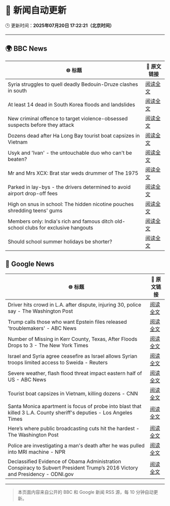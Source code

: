 # 🧠 新闻自动更新

🕒 更新时间：**2025年07月20日 17:22:21（北京时间）**

---

## 🌍 BBC News

| 🌐 标题 | 🔗 原文链接 |
|--------|-------------|
| Syria struggles to quell deadly Bedouin-Druze clashes in south | [阅读全文](https://www.bbc.com/news/articles/c0m87d4p9gvo) |
| At least 14 dead in South Korea floods and landslides | [阅读全文](https://www.bbc.com/news/articles/cwygzxd8g9jo) |
| New criminal offence to target violence-obsessed suspects before they attack | [阅读全文](https://www.bbc.com/news/articles/c9w14yjw8x0o) |
| Dozens dead after Ha Long Bay tourist boat capsizes in Vietnam | [阅读全文](https://www.bbc.com/news/articles/c5ypd6vr4e7o) |
| Usyk and 'Ivan' - the untouchable duo who can't be beaten? | [阅读全文](https://www.bbc.com/sport/boxing/articles/c89ej3lkp51o) |
| Mr and Mrs XCX: Brat star weds drummer of The 1975 | [阅读全文](https://www.bbc.com/news/articles/cwygznx573wo) |
| Parked in lay-bys - the drivers determined to avoid airport drop-off fees | [阅读全文](https://www.bbc.com/news/articles/cd78lee2enpo) |
| High on snus in school: The hidden nicotine pouches shredding teens' gums | [阅读全文](https://www.bbc.com/news/articles/c9395ywzg73o) |
| Members only: India's rich and famous ditch old-school clubs for exclusive hangouts | [阅读全文](https://www.bbc.com/news/articles/cx2nwp9z39lo) |
| Should school summer holidays be shorter? | [阅读全文](https://www.bbc.com/news/articles/cp82x4709n0o) |

## 📰 Google News

| 🌐 标题 | 🔗 原文链接 |
|--------|-------------|
| Driver hits crowd in L.A. after dispute, injuring 30, police say - The Washington Post | [阅读全文](https://news.google.com/rss/articles/CBMijAFBVV95cUxPeDNOeDd3cXdiQjhGV0VOdkNKbmtSN1JveEYxWnRiNzhpODNBOHJlTkJvcW8wcDRnbnZzQ2RYY21CS1dRM1FMNzI0N2gtcngtUVdLdFpYUDNJa3VNREJnTEhmRUJwbjJobjV1ekpOak81V0NabFRRSE1QeHp5VE9SaVNKQXRBRHZaYWVDQQ?oc=5) |
| Trump calls those who want Epstein files released 'troublemakers' - ABC News | [阅读全文](https://news.google.com/rss/articles/CBMimAFBVV95cUxNdGNaSlkzTktaem9SY0NMTkRuSXZuM1ZGeWRDaXdTMUlOM01GR1FYQUh4UzNNeWtFS1c4V2haOGpzNUN0UlRVY0NoeGR3RFdlMFFPWnJLam9BQTRDS0xOSkhPUlo1VmR6ckpvTFNpbGZwdDJDZEFjaU5ZbHF2MlFZZW9ZaEpmaVYtUGdzX2JCNDdvNGFmRENtTNIBngFBVV95cUxOdWd3anRVQTh3cUFwZmNTUmFQTDFwSHZRbGMyS2QxZkZ3bW9WUjRDSjhhQmcxaUR4THZvVDBxZEJ0akhkTXhLWEdrRldHbmt0MVJ1OFNITFpyMnlBMWFxSDR2UlJxYjI1WlJKak12RG1xU2k4YlpMVXEyT1ZPU01LS3pzQ1J2SFlxSEoxTm9Iem5vQWNiam9XUWI3VHJuZw?oc=5) |
| Number of Missing in Kerr County, Texas, After Floods Drops to 3 - The New York Times | [阅读全文](https://news.google.com/rss/articles/CBMigAFBVV95cUxPVlZaZ0VMRnpmSGtpekhZSHB3enVJUnR6NjA4WXJfb0ZZNE5CUDJ4UFp2VGkzd1FnZUZKTklhWGd2a1pBTGZPWlE3Zm5fT1BjQzBxUHZDaFFGdk5WZU5kQjNxMGs1N2tjYnJtZXZFdWNpSnNSVjVNSzZ2cEUtUWQyRg?oc=5) |
| Israel and Syria agree ceasefire as Israel allows Syrian troops limited access to Sweida - Reuters | [阅读全文](https://news.google.com/rss/articles/CBMizAFBVV95cUxOZEt1U3FTMTFVbTVYaTMzb0NCMXk5MjF1UWd6a3paVkNFd0RHV05hSFM4MDNYa3NVRUhvRndUS2VKZDNab29LZzZweUhJU0hMcndRUnF4QTZrSW81bEFaazdyenJXVm0yNXRkcy12VU16MmFDVWVScnIwWjBmSXJwNmhBMk41YWFwUzdGT0w3SkE1UlZwYkFYaW9RU1Y3QWxEMWM2ZWpnU3lybFhYeEw3Uk1VdFpoVFI1MGVlNXFYbU82VHRJRjlUR3M4TDA?oc=5) |
| Severe weather, flash flood threat impact eastern half of US - ABC News | [阅读全文](https://news.google.com/rss/articles/CBMiogFBVV95cUxOT3pIbUc4WnJnWVVfa3RKSEZ3XzFlZmlfS0thWGtEWkJFMURGc2l6TXZLMnM3VXAwVHR6N1lKTDl6b2UxaklSbHhGNTlFOUU5dDZpdGdhZUszUlZrakI4Rkg1VEhCa1J4dlJuZ3dHcWhmYkt1S3pnbU9TMWs1R0stbGh4Z0dEQkZBMHpoMXUyU0hmdWd2REZSOVozWVJIZUF5RUHSAacBQVVfeXFMUFp4Zk5ScmVCRHVMT0U1VnNudUl1U0RXdUFXX3VfUWlwQWsxVXdpMkJZMHhpSFRxbGNRVDI0akhtVTdsYzBQTU11bF9HdWZNazRDYmV6TmVocW4tcVpMRERZT1c0X1lnTjhXTThFejVjUnA2LXZKNEg1c0FZeVZuVkpPcXNKUUZaWHBXdWRmbVFTVWVSb0U4VHNqUWJ3U3prNFRKdGNPeUk?oc=5) |
| Tourist boat capsizes in Vietnam, killing dozens - CNN | [阅读全文](https://news.google.com/rss/articles/CBMifEFVX3lxTFBoOFQxd254VlRpOGtmSGRtUzgxZWlLQlpZOWszNnljMHR0VmNzdEVIRmMxbXVzczhVSmNyVTJsLUxIMTRGMGE1WHl0YzBKSHZyNHlBa1RBYUJxTjJJeWstRGVkT01VODlvLVNfODFQNlBNU0xYVUs3U2lzRXXSAYIBQVVfeXFMTWFNaElfNkl5V2kwWGlLVjc3dUtkSjhaN3lLSnktNUpwcEhRdUI4S3BrN0hWNUk5UjQ2bzRsRlV0dHNmZk5JUW1yWXhFOFA3djZNTjVDQllmOVBQeFNsRmMwb0hVaWdYY0d5bVVKWGZJQnlqZUptY3NJN3ZWSkRacWtwUQ?oc=5) |
| Santa Monica apartment is focus of probe into blast that killed 3 L.A. County sheriff's deputies - Los Angeles Times | [阅读全文](https://news.google.com/rss/articles/CBMizwFBVV95cUxNcjhLMXo2bzQ0TTlvQXJHRllOYW1sNWFpUEtVTHdlYmgtbVJaQWFkWWxhSlVCWWRaWEhGM18zbXQ3U2lFdGpYWFotOXhQYi1rUjJNWlR5am1haTI5UWZuYS11X0k3aDZQZVV1b184TldjTm9rbGs2M3pZb2NwNVY2ZmktcThvVGF0dUI3dUJXaEl5NW9TV2RYWC1NR0pUNWdxdmlxNXFNeTdmeHJPeGNoOG1vRUptZFBSMmxxZFVTbHdqaVZlMXgtcVF4c0dXaWc?oc=5) |
| Here’s where public broadcasting cuts hit the hardest - The Washington Post | [阅读全文](https://news.google.com/rss/articles/CBMif0FVX3lxTE5ja0ZSMVgxbXZ6T1RlZENBanRCSHdQY0Q1MlEtOUJtZktJWW5fLVM4U0h6YnVfRFdsNl9Hay1FOEN2M3B4dmxMZm5VVUpUbXhic0NHU1ltc040czRfMU5YOFpGZG9QT0pDSzA5T3pzdGZ1VUNmdUNNZXNaWVZoa1U?oc=5) |
| Police are investigating a man's death after he was pulled into MRI machine - NPR | [阅读全文](https://news.google.com/rss/articles/CBMigAFBVV95cUxPeGpFYUVCb1h5WHRHU3B1cnJTSE1oUGc3cTR3OU9Tb1doQmZSS1plZDNzTlVXdHhfSXdJenpFZVB6Vi1QLUJ3bk5wSXZYYlc0SzdRRmFPakZJZ2Q4T3plYWZ3VVlxbzdDU3RCTnM5WW5uVVdLbENtRUNrb0NGWVRvTA?oc=5) |
| Declassified Evidence of Obama Administration Conspiracy to Subvert President Trump’s 2016 Victory and Presidency - ODNI.gov | [阅读全文](https://news.google.com/rss/articles/CBMiXEFVX3lxTE44dzBCY1VROENNajA4c01MbTl3dEotdDJPSmxLRDlTeDAyZVY5alplaldNZFNqMjg1M0V5SHVlVzgyVzlZdncyeDlidG1yTUk5Z1ZuQjV5LWZJSzlp?oc=5) |

---
> 本页面内容来自公开的 BBC 和 Google 新闻 RSS 源，每 10 分钟自动更新。